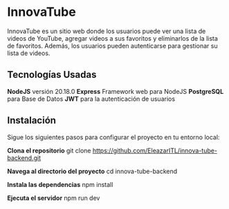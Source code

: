 # InnovaTube

InnovaTube es un sitio web donde los usuarios puede ver una lista de videos de YouTube, agregar videos a sus favoritos y eliminarlos de la lista de favoritos. Además, los usuarios pueden autenticarse para gestionar su lista de videos.

## Tecnologías Usadas

**NodeJS** versión 20.18.0
**Express** Framework web para NodeJS
**PostgreSQL** para Base de Datos
**JWT** para la autenticación de usuarios


## Instalación

Sigue los siguientes pasos para configurar el proyecto en tu entorno local:

**Clona el repositorio**
git clone https://github.com/EleazarITL/innova-tube-backend.git

**Navega al directorio del proyecto**
cd innova-tube-backend

**Instala las dependencias**
npm install

**Ejecuta el servidor**
npm run dev
